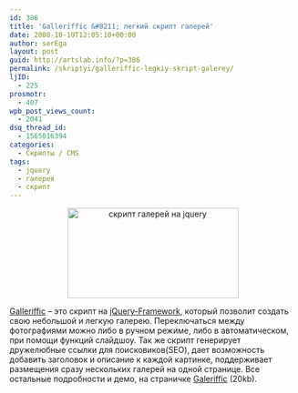 ```yaml
---
id: 386
title: 'Galleriffic &#8211; легкий скрипт галерей'
date: 2008-10-19T12:05:10+00:00
author: serEga
layout: post
guid: http://artslab.info/?p=386
permalink: /skriptyi/galleriffic-legkiy-skript-galerey/
ljID:
  - 225
prosmotr:
  - 407
wpb_post_views_count:
  - 2041
dsq_thread_id:
  - 1565016394
categories:
  - Скрипты / CMS
tags:
  - jquery
  - галерея
  - скрипт
---
```

<p style="text-align: center;">
  <img class="alignnone size-medium wp-image-387 aligncenter" title="galleriffic" src="http://artslab.info/wp-content/uploads/galleriffic-300x159.jpg" alt="скрипт галерей на jquery" width="300" height="159" srcset="http://img.artslab.info/galleriffic-300x159.jpg 300w, http://img.artslab.info/galleriffic.jpg 400w" sizes="(max-width: 300px) 100vw, 300px" />
</p>

<a href="http://www.twospy.com/galleriffic/" target="_blank">Galleriffic</a> &#8211; это скрипт на <a href="http://jquery.com/" target="_blank">jQuery-Framework</a>, который позволит создать свою небольшой и легкую галерею. Переключаться между фотографиями можно либо в ручном режиме, либо в автоматическом, при помощи функций слайдшоу. Так же скрипт генерирует дружелюбные ссылки для поисковиков(SEO), дает возможность добавить заголовок и описание к каждой картинке, поддерживает размещения сразу нескольких галерей на одной странице. Все остальные подробности и демо, на страничке <a href="http://www.twospy.com/galleriffic/" target="_blank">Galeriffic</a> (20kb).
